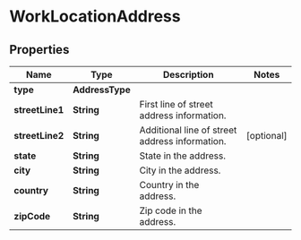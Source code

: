 

# WorkLocationAddress


## Properties

| Name | Type | Description | Notes |
|------------ | ------------- | ------------- | -------------|
|**type** | **AddressType** |  |  |
|**streetLine1** | **String** | First line of street address information.              |  |
|**streetLine2** | **String** | Additional line of street address information.              |  [optional] |
|**state** | **String** | State in the address.              |  |
|**city** | **String** | City in the address.              |  |
|**country** | **String** | Country in the address.              |  |
|**zipCode** | **String** | Zip code in the address.              |  |



